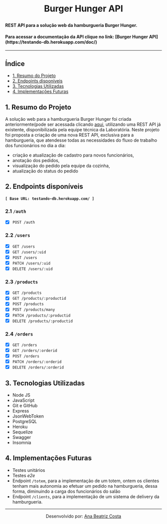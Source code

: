 <h1 align="center">Burger Hunger API</p>

<h4>REST API para a solução web da hamburgueria Burger Hunger.</h4>
<h4>Para acessar a documentação da API clique no link: [Burger Hunger API](https://testando-db.herokuapp.com/doc/)</h4>

---

## Índice

- [1. Resumo do Projeto](#1-resumo-do-projeto)
- [2. Endpoints disponíveis](#2-endpoints-disponíveis)
- [3. Tecnologias Utilizadas](#3-tecnologias-utilizadas)
- [4. Implementações Futuras](#4-implementações-futuras)

## 1. Resumo do Projeto

A solução web para a hamburgueria Burger Hunger foi criada anteriormente(pode ser acessada clicando [aqui](https://burgerhunger.vercel.app/), utilizando uma REST API já existente, disponibilizada pela equipe técnica da Laboratória.
Neste projeto foi proposta a criação de uma nova REST API, exclusiva para a hamburgueria, que atendesse todas as necessidades do fluxo de trabalho dos funcionários no dia a dia:
 - criação e atualização de cadastro para novos funcionários,
 - anotação dos pedidos,
 - visualização do pedido pela equipe da cozinha,
 - atualização do status do pedido

## 2. Endpoints disponíveis
#### `[ Base URL: testando-db.herokuapp.com/ ]`

### 2.1 `/auth`

* [x] `POST /auth`

### 2.2 `/users`

* [x] `GET /users`
* [x] `GET /users/:uid`
* [x] `POST /users`
* [x] `PATCH /users/:uid`
* [x] `DELETE /users/:uid`

### 2.3 `/products`

* [x] `GET /products`
* [x] `GET /products/:productid`
* [x] `POST /products`
* [x] `POST /products/many`
* [x] `PATCH /products/:productid`
* [x] `DELETE /products/:productid`

### 2.4 `/orders`

* [x] `GET /orders`
* [x] `GET /orders/:orderid`
* [x] `POST /orders`
* [x] `PATCH /orders/:orderid`
* [x] `DELETE /orders/:orderid`

## 3. Tecnologias Utilizadas

 - Node JS
 - JavaScript
 - Git e GitHub
 - Express
 - JsonWebToken
 - PostgreSQL
 - Heroku
 - Sequelize
 - Swagger
 - Insomnia

## 4. Implementações Futuras

-   Testes unitários
-   Testes  _e2e_
-  Endpoint `/totem`, para a implementação de um totem, ontem os clientes tenham mais autonomia ao efetuar um pedido na hamburgueria, dessa forma, diminuindo a carga dos funcionários do salão
- Endpoint `/clients`, para a implementação de um sistema de delivery da hamburgueria.
---
<p align="center">
Desenvolvido por: <a href="https://github.com/biacostadev">Ana Beatriz Costa</a> 
<p/>
